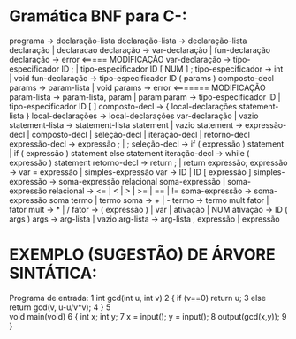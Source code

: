 
# Gramática BNF para C-:

programa → declaração-lista
declaração-lista → declaração-lista declaração | declaracao
declaração → var-declaração | fun-declaração
declaração → error <===== MODIFICAÇÃO
var-declaração → tipo-especificador ID ; | tipo-especificador ID [ NUM ] ;
tipo-especificador → int | void 
fun-declaração → tipo-especificador ID ( params ) composto-decl
params → param-lista | void
params → error <======= MODIFICAÇÃO
param-lista → param-lista, param | param
param → tipo-especificador ID | tipo-especificador ID [ ]
composto-decl → { local-declarações statement-lista }
local-declarações → local-declarações var-declaração | vazio
statement-lista → statement-lista statement | vazio
statement → expressão-decl | composto-decl | seleção-decl | iteração-decl | retorno-decl
expressão-decl → expressão ; | ;
seleção-decl → if ( expressão ) statement | if ( expressão ) statement else statement
iteração-decl → while ( expressão ) statement
retorno-decl → return ; | return expressão;
expressão → var = expressão | simples-expressão
var → ID | ID [ expressão ]
simples-expressão → soma-expressão relacional soma-expressão | soma-expressão
relacional → <= | < | > | >= | == | !=
soma-expressão → soma-expressão soma termo | termo
soma → + | -
termo → termo mult fator | fator
mult → * | /
fator → ( expressão ) | var | ativação | NUM
ativação → ID ( args )
args → arg-lista | vazio
arg-lista → arg-lista , expressão | expressão


# EXEMPLO (SUGESTÃO) DE ÁRVORE SINTÁTICA:
Programa de entrada:
1 
 int gcd(int u, int v)
2 
{ if (v==0) return u;
3 
 else return gcd(v, u-u/v*v);
4 
}
5  
void main(void)
6 
{ int x; int y;
7 
  x = input(); y = input();
8 
  output(gcd(x,y));
9 
}
